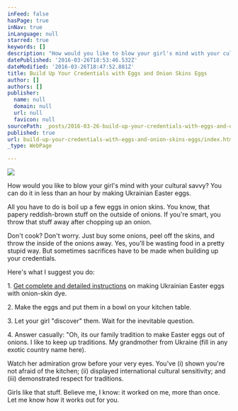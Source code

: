```yaml
---
inFeed: false
hasPage: true
inNav: true
inLanguage: null
starred: true
keywords: []
description: "How would you like to blow your girl's mind with your cultural savvy? You can do it in less than an hour by making Ukrainian Easter eggs.\_"
datePublished: '2016-03-26T18:53:46.532Z'
dateModified: '2016-03-26T18:47:52.881Z'
title: Build Up Your Credentials with Eggs and Onion Skins Eggs
author: []
authors: []
publisher:
  name: null
  domain: null
  url: null
  favicon: null
sourcePath: _posts/2016-03-26-build-up-your-credentials-with-eggs-and-onion-skins-eggs.md
published: true
url: build-up-your-credentials-with-eggs-and-onion-skins-eggs/index.html
_type: WebPage

---
```

![](https://the-grid-user-content.s3-us-west-2.amazonaws.com/7f3126e8-21d4-483f-b977-bf3ed5d692ab.gif)

How would you like to blow your girl's mind with your cultural savvy? You can do it in less than an hour by making Ukrainian Easter eggs. 

All you have to do is boil up a few eggs in onion skins. You know, that papery reddish-brown stuff on the outside of onions. If you're smart, you throw that stuff away after chopping up an onion.

Don't cook? Don't worry. Just buy some onions, peel off the skins, and throw the inside of the onions away. Yes, you'll be wasting food in a pretty stupid way. But sometimes sacrifices have to be made when building up your credentials.

Here's what I suggest you do:

1\. [Get complete and detailed instructions][0] on making Ukrainian Easter eggs with onion-skin dye.

2\. Make the eggs and put them in a bowl on your kitchen table. 

3\. Let your girl "discover" them. Wait for the inevitable question.

4\. Answer casually: "Oh, its our family tradition to make Easter eggs out of onions. I like to keep up traditions. My grandmother from Ukraine (fill in any exotic country name here).

Watch her admiration grow before your very eyes. You've (i) shown you're not afraid of the kitchen; (ii) displayed international cultural sensitivity; and (iii) demonstrated respect for traditions. 

Girls like that stuff. Believe me, I know: it worked on me, more than once. Let me know how it works out for you.

[0]: http://hubpages.com/holidays/How-to-Make-Easter-Eggs-Using-Onions-Ukrainian-Style